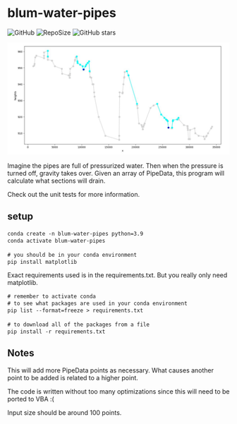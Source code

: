 # blum-water-pipes
![GitHub](https://img.shields.io/github/license/LK00100100/blum-water-pipes.svg)
![RepoSize](https://img.shields.io/github/repo-size/LK00100100/blum-water-pipes.svg)
![GitHub stars](https://img.shields.io/github/stars/LK00100100/blum-water-pipes.svg?style=social)

![alt text](https://raw.githubusercontent.com/LK00100100/blum-water-pipes/master/img_sample.JPG "sample")

Imagine the pipes are full of pressurized water. Then when the pressure is turned off, gravity takes over.
Given an array of PipeData, this program will calculate what sections will drain.

Check out the unit tests for more information.

## setup

```
conda create -n blum-water-pipes python=3.9
conda activate blum-water-pipes

# you should be in your conda environment
pip install matplotlib
```

Exact requirements used is in the requirements.txt. But you
really only need matplotlib.

```
# remember to activate conda
# to see what packages are used in your conda environment
pip list --format=freeze > requirements.txt

# to download all of the packages from a file
pip install -r requirements.txt
```

## Notes

This will add more PipeData points as necessary. What causes another point to be added is related to a higher point.

The code is written without too many optimizations since this will need to be ported to VBA
:(

Input size should be around 100 points.
